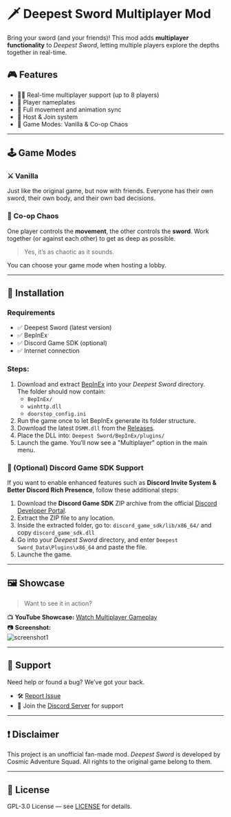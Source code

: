 # 🗡️ Deepest Sword Multiplayer Mod

Bring your sword (and your friends)! This mod adds **multiplayer functionality** to *Deepest Sword*, letting multiple players explore the depths together in real-time.

## 🎮 Features

- 🧍‍♂️ Real-time multiplayer support (up to 8 players)
- 📍 Player nameplates
- 🔄 Full movement and animation sync
- 🧠 Host & Join system
- 🧩 Game Modes: Vanilla & Co-op Chaos

---

## 🕹️ Game Modes

### ⚔️ Vanilla

Just like the original game, but now with friends. Everyone has their own sword, their own body, and their own bad decisions.

### 🤪 Co-op Chaos

One player controls the **movement**, the other controls the **sword**. Work together (or against each other) to get as deep as possible.

> Yes, it’s as chaotic as it sounds.

You can choose your game mode when hosting a lobby.

---

## 🧰 Installation

### Requirements

* ✅ Deepest Sword (latest version)
* ✅ BepInEx
* ✅ Discord Game SDK (optional)
* ✅ Internet connection

### Steps:

1. Download and extract [BepInEx](https://github.com/BepInEx/BepInEx/releases/tag/v5.4.23.2) into your *Deepest Sword* directory.  
   The folder should now contain:
   - `BepInEx/`
   - `winhttp.dll`
   - `doorstop_config.ini`
2. Run the game once to let BepInEx generate its folder structure.
3. Download the latest `DSMM.dll` from the [Releases](https://github.com/PoligamerYT/DSMM/releases).
4. Place the DLL into: `Deepest Sword/BepInEx/plugins/`
5. Launch the game. You’ll now see a "Multiplayer" option in the main menu.

### 💬 (Optional) Discord Game SDK Support

If you want to enable enhanced features such as **Discord Invite System & Better Discord Rich Presence**, follow these additional steps:

1. Download the **Discord Game SDK** ZIP archive from the official [Discord Developer Portal](https://dl-game-sdk.discordapp.net/3.2.1/discord_game_sdk.zip).
2. Extract the ZIP file to any location.
3. Inside the extracted folder, go to: `discord_game_sdk/lib/x86_64/` and copy `discord_game_sdk.dll`
4. Go into your *Deepest Sword* directory, and enter `Deepest Sword_Data\Plugins\x86_64` and paste the file.
5. Launche the game.

---

## 🖼️ Showcase

> Want to see it in action?

📺 **YouTube Showcase:** [Watch Multiplayer Gameplay](https://youtu.be/g6UjxL0k6AQ?si=IFT97z02afoADvMh&t=134)  
📷 **Screenshot:**  
![screenshot1](https://i.imgur.com/iwxqwC4.jpeg)

---

## 🔧 Support

Need help or found a bug? We’ve got your back.

- 🛠️ [Report Issue](https://github.com/PoligamerYT/DSMM/issues)
- 💬 Join the [Discord Server](https://discord.gg/Tv9BKZ8N) for support

---

## ❗ Disclaimer

This project is an unofficial fan-made mod. *Deepest Sword* is developed by Cosmic Adventure Squad. All rights to the original game belong to them.

---

## 📃 License

GPL-3.0 License — see [LICENSE](https://github.com/PoligamerYT/DSMM/blob/master/LICENSE.txt) for details.
